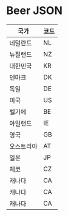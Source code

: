 # Beer JSON

| 국가     | 코드 |
| ------- | --- |
| 네덜란드  | NL  |
| 뉴질랜드  | NZ  |
| 대한민국  | KR  |
| 덴마크    | DK  |
| 독일     | DE  |
| 미국     | US  |
| 벨기에    | BE  |
| 아일랜드  | IE  |
| 영국     | GB  |
| 오스트리아 | AT  |
| 일본     | JP  |
| 체코     | CZ  |
| 캐나다    | CA  |
| 캐나다    | CA  |
| 캐나다    | CA  |
